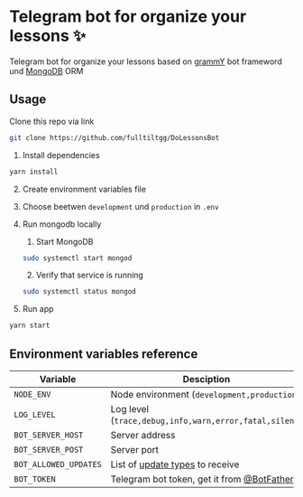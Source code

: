 # Telegram bot for organize your lessons ✨

Telegram bot for organize your lessons based on [grammY](https://grammy.dev) bot frameword und [MongoDB](https://mongodb.com) ORM

## Usage

Clone this repo via link

```bash
git clone https://github.com/fulltiltgg/DoLessonsBot
```

1. Install dependencies

```bash
yarn install
```

2. Create environment variables file

3. Choose beetwen `development` und `production` in `.env`

4. Run mongodb locally

    1. Start MongoDB

    ```bash
    sudo systemctl start mongod
    ```

    2. Verify that service is running

    ```bash
    sudo systemctl status mongod
    ```

5. Run app

```bash
yarn start
```

## Environment variables reference

| Variable              | Desciption                                                                   |
| --------------------- | ---------------------------------------------------------------------------- |
| `NODE_ENV`            | Node environment (`development,production`)                                  |
| `LOG_LEVEL`           | Log level (`trace,debug,info,warn,error,fatal,silent`)                       |
| `BOT_SERVER_HOST`     | Server address                                                               |
| `BOT_SERVER_POST`     | Server port                                                                  |
| `BOT_ALLOWED_UPDATES` | List of [update types](https://core.telegram.org/bots/api#update) to receive |
| `BOT_TOKEN`           | Telegram bot token, get it from [@BotFather](https://t.me/BotFather)         |
